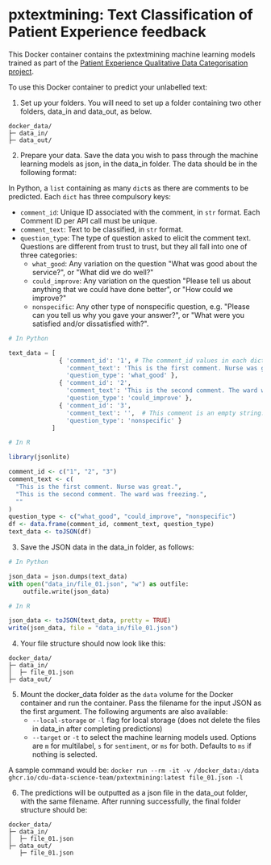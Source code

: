 # pxtextmining: Text Classification of Patient Experience feedback

This Docker container contains the pxtextmining machine learning models trained as part of the [Patient Experience Qualitative Data Categorisation project](https://cdu-data-science-team.github.io/PatientExperience-QDC/).

To use this Docker container to predict your unlabelled text:

1. Set up your folders. You will need to set up a folder containing two other folders, data_in and data_out, as below.
```
docker_data/
├─ data_in/
├─ data_out/

```

2. Prepare your data. Save the data you wish to pass through the machine learning models as json, in the data_in folder. The data should be in the following format:

In Python, a `list` containing as many `dict`s as there are comments to be predicted. Each `dict` has three compulsory keys:

  * `comment_id`: Unique ID associated with the comment, in `str` format. Each Comment ID per API call must be unique.
  * `comment_text`: Text to be classified, in `str` format.
  * `question_type`: The type of question asked to elicit the comment text. Questions are different from trust to trust, but they all fall into one of three categories:
       * `what_good`: Any variation on the question "What was good about the service?", or "What did we do well?"
       * `could_improve`: Any variation on the question "Please tell us about anything that we could have done better", or "How could we improve?"
       * `nonspecific`: Any other type of nonspecific question, e.g. "Please can you tell us why you gave your answer?", or "What were you satisfied and/or dissatisfied with?".

```python
# In Python

text_data = [
              { 'comment_id': '1', # The comment_id values in each dict must be unique.
                'comment_text': 'This is the first comment. Nurse was great.',
                'question_type': 'what_good' },
              { 'comment_id': '2',
                'comment_text': 'This is the second comment. The ward was freezing.',
                'question_type': 'could_improve' },
              { 'comment_id': '3',
                'comment_text': '',  # This comment is an empty string.
                'question_type': 'nonspecific' }
            ]

```

```R
# In R

library(jsonlite)

comment_id <- c("1", "2", "3")
comment_text <- c(
  "This is the first comment. Nurse was great.",
  "This is the second comment. The ward was freezing.",
  ""
)
question_type <- c("what_good", "could_improve", "nonspecific")
df <- data.frame(comment_id, comment_text, question_type)
text_data <- toJSON(df)
```

3. Save the JSON data in the data_in folder, as follows:

```python
# In Python

json_data = json.dumps(text_data)
with open("data_in/file_01.json", "w") as outfile:
    outfile.write(json_data)
```

```R
# In R

json_data <- toJSON(text_data, pretty = TRUE)
write(json_data, file = "data_in/file_01.json")
```

4. Your file structure should now look like this:

```
docker_data/
├─ data_in/
│  ├─ file_01.json
├─ data_out/
```

5. Mount the docker_data folder as the `data` volume for the Docker container and run the container. Pass the filename for the input JSON as the first argument. The following arguments are also available:
   - `--local-storage` or `-l` flag for local storage (does not delete the files in data_in after completing predictions)
   - `--target` or `-t` to select the machine learning models used. Options are `m` for multilabel, `s` for `sentiment`, or `ms` for both. Defaults to `ms` if nothing is selected.

A sample command would be:
`docker run --rm -it -v /docker_data:/data ghcr.io/cdu-data-science-team/pxtextmining:latest file_01.json -l `

6. The predictions will be outputted as a json file in the data_out folder, with the same filename. After running successfully, the final folder structure should be:

```
docker_data/
├─ data_in/
│  ├─ file_01.json
├─ data_out/
   ├─ file_01.json
```
